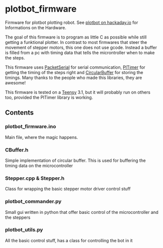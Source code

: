 # plotbot_firmware

Firmware for plotbot plotting robot. See [plotbot on hackaday.io](https://hackaday.io/project/4220-plotbot) 
for Informations on the Hardware.

The goal of this firmware is to program as little C as possible while still getting a funktional plotter.
In contrast to most firmwares that steer the movement of stepper motors, this one does not use gcode.
Instead a buffer is filled from a pc with timing data that tells the microntroller when to make the steps.

This firmware uses [PacketSerial](https://github.com/bakercp/PacketSerial) for serial communication, [PITimer](https://github.com/loglow/PITimer) for getting the timing of the steps right and [CircularBuffer](https://github.com/rlogiacco/CircularBuffer) for storing the timings. 
Many thanks to the people who made this libraries, they are awesome!

This firmware is tested on a [Teensy](https://www.pjrc.com/teensy/) 3.1, but it will probably run on others too, 
provided the PITimer library is working.

## Contents
### plotbot_firmware.ino
Main file, where the magic happens.
### CBuffer.h
Simple implementation of circular buffer. This is used for buffering the timing data on the microcontroller
### Stepper.cpp & Stepper.h
Class for wrapping the basic stepper motor driver control stuff
### plotbot_commander.py
Small gui written in python that offer basic control of the microcontroller and the steppers
### plotbot_utils.py
All the basic control stuff, has a class for controlling the bot in it
